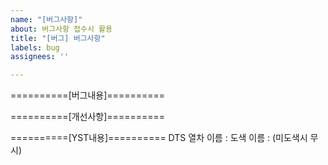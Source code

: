 ```yaml
---
name: "[버그사항]"
about: 버그사항 접수시 활용
title: "[버그] 버그사항"
labels: bug
assignees: ''

---
```

==========[버그내용]==========

==========[개선사항]==========

==========[YST내용]==========
DTS 열차 이름 : 
도색 이름 : (미도색시 무시)